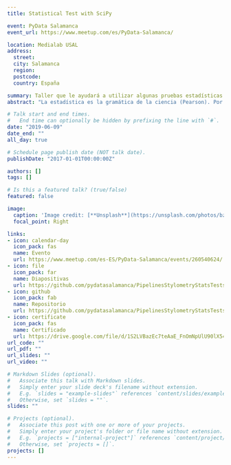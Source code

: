 ```yaml
---
title: Statistical Test with SciPy

event: PyData Salamanca
event_url: https://www.meetup.com/es/PyData-Salamanca/

location: Medialab USAL
address:
  street: 
  city: Salamanca
  region: 
  postcode: 
  country: España

summary: Taller que le ayudará a utilizar algunas pruebas estadísticas univariantes en Python.
abstract: "La estadística es la gramática de la ciencia (Pearson). Por esta razón hemos propuesto este worshop que le ayudará a utilizar algunas pruebas de estadística univariante en Python."

# Talk start and end times.
#   End time can optionally be hidden by prefixing the line with `#`.
date: "2019-06-09"
date_end: ""
all_day: true

# Schedule page publish date (NOT talk date).
publishDate: "2017-01-01T00:00:00Z"

authors: []
tags: []

# Is this a featured talk? (true/false)
featured: false

image:
  caption: 'Image credit: [**Unsplash**](https://unsplash.com/photos/bzdhc5b3Bxs)'
  focal_point: Right

links:
- icon: calendar-day
  icon_pack: fas
  name: Evento
  url: https://www.meetup.com/es-ES/PyData-Salamanca/events/260540624/
- icon: file
  icon_pack: far
  name: Diapositivas
  url: https://github.com/pydatasalamanca/PipelinesStylometryStatsTests/blob/master/Statistical%20Tests%20with%20Scipy.pdf
- icon: github
  icon_pack: fab
  name: Repositorio
  url: https://github.com/pydatasalamanca/PipelinesStylometryStatsTests
- icon: certificate
  icon_pack: fas
  name: Certificado
  url: https://drive.google.com/file/d/1S2LVBazEc7teAaE_FnOmNpUlU90lX544/view?usp=sharing
url_code: ""
url_pdf: ""
url_slides: ""
url_video: ""

# Markdown Slides (optional).
#   Associate this talk with Markdown slides.
#   Simply enter your slide deck's filename without extension.
#   E.g. `slides = "example-slides"` references `content/slides/example-slides.md`.
#   Otherwise, set `slides = ""`.
slides: ""

# Projects (optional).
#   Associate this post with one or more of your projects.
#   Simply enter your project's folder or file name without extension.
#   E.g. `projects = ["internal-project"]` references `content/project/deep-learning/index.md`.
#   Otherwise, set `projects = []`.
projects: []
---
```

